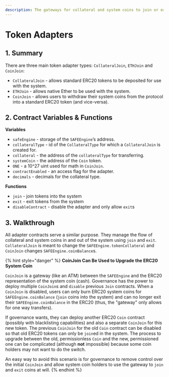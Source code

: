 ```yaml
---
description: The gateways for collateral and system coins to join or exit the system
---
```


# Token Adapters

## 1. Summary <a id="1-introduction-summary"></a>

There are three main token adapter types: `CollateralJoin`, `ETHJoin` and `CoinJoin`: 

* `CollateralJoin` - allows standard ERC20 tokens to be deposited for use with the system. 
* `ETHJoin` - allows native Ether to be used with the system. 
* `CoinJoin` - allows users to withdraw their system coins from the protocol into a standard ERC20 token \(and vice-versa\).

## 2. Contract Variables & Functions <a id="2-contract-details"></a>

**Variables**

* `safeEngine` - storage of the `SAFEEngine`’s address.
* `collateralType` - id of the `CollateralType` for which a `CollateralJoin` is created for.
* `collateral` - the address of the `collateralType` for transferring.
* `systemCoin` - the address of the `Coin` token.
* `ONE` - a 10^27 uint used for math in `CoinJoin`.
* `contractEnabled` - an access flag for the adapter.
* `decimals` - decimals for the collateral type.

**Functions**

* `join` - join tokens into the system
* `exit` - exit tokens from the system
* `disableContract` - disable the adapter and only allow `exit`s

## 3. Walkthrough <a id="3-key-mechanisms-and-concepts"></a>

All adapter contracts serve a similar purpose. They manage the flow of collateral and system coins in and out of the system using `join` and `exit`. `CollateralJoin` is meant to change the `SAFEEngine.tokenCollateral` and `CoinJoin` changes `SAFEEngine.coinBalance`s.

{% hint style="danger" %}
**CoinJoin Can Be Used to Upgrade the ERC20 System Coin**

`CoinJoin` is a gateway \(like an ATM\) between the `SAFEEngine` and the ERC20 representation of the system coin \(cash\). Governance has the power to deploy multiple `CoinJoin`s and `disable` previous `Join` contracts. When a `CoinJoin` is disabled, users can only burn ERC20 system coins for `SAFEEngine.coinBalance` \(`join` coins into the system\) and can no longer exit their `SAFEEngine.coinBalance` in the ERC20 \(thus, the "gateway" only allows for one way transfers\).

If governance wants, they can deploy another ERC20 `Coin` contract \(possibly with blacklisting capabilities\) and also a separate `CoinJoin` for this new token. The previous `CoinJoin` for the old `Coin` contract can be disabled so that old ERC20 tokens can only be `join`ed in the system. The process to upgrade between the old, permissionless `Coin` and the new, permissioned one can be complicated \(although **not** impossible\) because some coin holders may not want to do the switch.

An easy way to avoid this scenario is for governance to remove control over the initial `CoinJoin` and allow system coin holders to use the gateway to `join` and `exit` coins at will.
{% endhint %}



